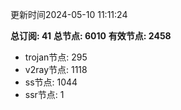 更新时间2024-05-10 11:11:24

**总订阅: 41**
**总节点: 6010**
**有效节点: 2458**
- trojan节点: 295
- v2ray节点: 1118
- ss节点: 1044
- ssr节点: 1
